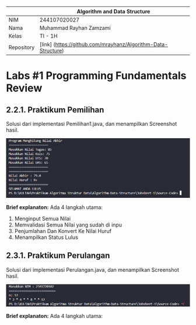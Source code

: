 |  | Algorithm and Data Structure |
|--|--|
| NIM |  244107020027 |
| Nama |  Muhammad Rayhan Zamzami |
| Kelas | TI - 1H |
| Repository | [link] (https://github.com/mrayhanz/Algorithm-Data-Structure) |

# Labs #1 Programming Fundamentals Review

## 2.2.1. Praktikum Pemilihan

Solusi dari implementasi Pemilihan1.java, dan menampilkan Screenshot hasil.

![Screenshot](img/Pemilihan.png)

**Brief explanaton:** Ada 4 langkah utama:
1. Menginput Semua Nilai
2. Memvalidasi Semua Nilai yang sudah di inpu
3. Penjumlahan Dan Konvert Ke Nilai Huruf
4. Menampilkan Status Lulus

## 2.3.1. Praktikum Perulangan

Solusi dari implementasi Perulangan.java, dan menampilkan Screenshot hasil.

![Screenshot](img/Perulangan.png)

**Brief explanaton:** Ada 4 langkah utama:

